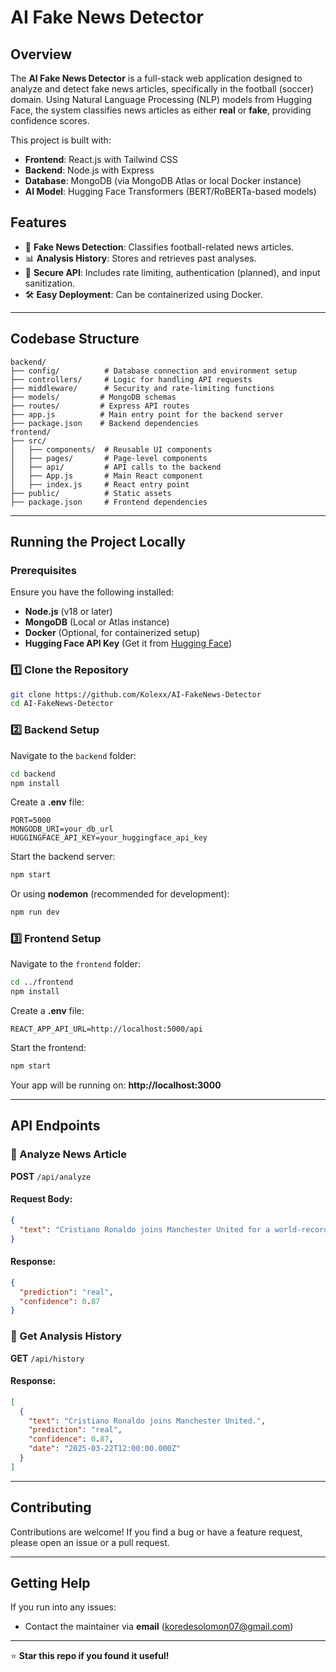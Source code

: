 # AI Fake News Detector

## Overview
The **AI Fake News Detector** is a full-stack web application designed to analyze and detect fake news articles, specifically in the football (soccer) domain. Using Natural Language Processing (NLP) models from Hugging Face, the system classifies news articles as either **real** or **fake**, providing confidence scores.

This project is built with:
- **Frontend**: React.js with Tailwind CSS
- **Backend**: Node.js with Express
- **Database**: MongoDB (via MongoDB Atlas or local Docker instance)
- **AI Model**: Hugging Face Transformers (BERT/RoBERTa-based models)

## Features
- 📰 **Fake News Detection**: Classifies football-related news articles.
- 📊 **Analysis History**: Stores and retrieves past analyses.
- 🔐 **Secure API**: Includes rate limiting, authentication (planned), and input sanitization.
- 🛠 **Easy Deployment**: Can be containerized using Docker.

---

## Codebase Structure
```plaintext
backend/
├── config/          # Database connection and environment setup
├── controllers/     # Logic for handling API requests
├── middleware/      # Security and rate-limiting functions
├── models/         # MongoDB schemas
├── routes/         # Express API routes
├── app.js          # Main entry point for the backend server
├── package.json    # Backend dependencies
frontend/
├── src/
│   ├── components/  # Reusable UI components
│   ├── pages/       # Page-level components
│   ├── api/         # API calls to the backend
│   ├── App.js       # Main React component
│   ├── index.js     # React entry point
├── public/          # Static assets
├── package.json     # Frontend dependencies
```

---

## Running the Project Locally

### Prerequisites
Ensure you have the following installed:
- **Node.js** (v18 or later)
- **MongoDB** (Local or Atlas instance)
- **Docker** (Optional, for containerized setup)
- **Hugging Face API Key** (Get it from [Hugging Face](https://huggingface.co/))

### 1️⃣ Clone the Repository
```bash
git clone https://github.com/Kolexx/AI-FakeNews-Detector
cd AI-FakeNews-Detector
```

### 2️⃣ Backend Setup
Navigate to the `backend` folder:
```bash
cd backend
npm install
```

Create a **.env** file:
```plaintext
PORT=5000
MONGODB_URI=your_db_url
HUGGINGFACE_API_KEY=your_huggingface_api_key
```

Start the backend server:
```bash
npm start
```
Or using **nodemon** (recommended for development):
```bash
npm run dev
```

### 3️⃣ Frontend Setup
Navigate to the `frontend` folder:
```bash
cd ../frontend
npm install
```

Create a **.env** file:
```plaintext
REACT_APP_API_URL=http://localhost:5000/api
```

Start the frontend:
```bash
npm start
```

Your app will be running on: **http://localhost:3000**

---

## API Endpoints
### 🔹 Analyze News Article
**POST** `/api/analyze`
#### Request Body:
```json
{
  "text": "Cristiano Ronaldo joins Manchester United for a world-record fee."
}
```
#### Response:
```json
{
  "prediction": "real",
  "confidence": 0.87
}
```

### 🔹 Get Analysis History
**GET** `/api/history`
#### Response:
```json
[
  {
    "text": "Cristiano Ronaldo joins Manchester United.",
    "prediction": "real",
    "confidence": 0.87,
    "date": "2025-03-22T12:00:00.000Z"
  }
]
```

---

## Contributing
Contributions are welcome! If you find a bug or have a feature request, please open an issue or a pull request.

---

## Getting Help
If you run into any issues:
- Contact the maintainer via **email** (koredesolomon07@gmail.com)


---

⭐ **Star this repo if you found it useful!**


